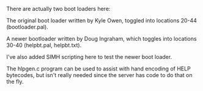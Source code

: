 There are actually two boot loaders here:

The original boot loader written by Kyle Owen, toggled into locations
20-44 (bootloader.pal).

A newer bootloader written by Doug Ingraham, which toggles into
locations 30-40 (helpbt.pal, helpbt.txt).

I've also added SIMH scripting here to test the newer boot loader.

The hlpgen.c program can be used to assist with hand encoding of HELP
bytecodes, but isn't really needed since the server has code to do
that on the fly.
